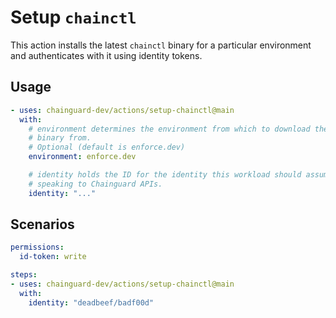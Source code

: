 # Setup `chainctl`

This action installs the latest `chainctl` binary for a particular environment
and authenticates with it using identity tokens.

## Usage

```yaml
- uses: chainguard-dev/actions/setup-chainctl@main
  with:
    # environment determines the environment from which to download the chainctl
    # binary from.
    # Optional (default is enforce.dev)
    environment: enforce.dev

    # identity holds the ID for the identity this workload should assume when
    # speaking to Chainguard APIs.
    identity: "..."
```

## Scenarios

```yaml
permissions:
  id-token: write

steps:
- uses: chainguard-dev/actions/setup-chainctl@main
  with:
    identity: "deadbeef/badf00d"
```
